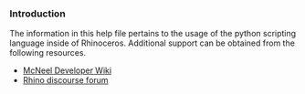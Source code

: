 ### Introduction

The information in this help file pertains to the usage of the python scripting language inside of Rhinoceros.  Additional support can be obtained from the following resources.  
  - [McNeel Developer Wiki](http://wiki.mcneel.com/developer/python)  
  - [Rhino discourse forum](http://discourse.mcneel.com/)  
